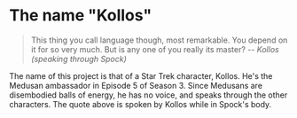 The name "Kollos"
=================

> This thing you call language though, most remarkable. You depend on it 
> for so very much. But is any one of you really its master?
> -- *Kollos (speaking through Spock)*

The name of this project is that of a Star Trek character,
Kollos.   He's the Medusan ambassador
in Episode 5 of Season 3.
Since Medusans are
disembodied balls of energy, he has no voice, and
speaks through the other characters.
The quote above is spoken by Kollos while in Spock's body.
